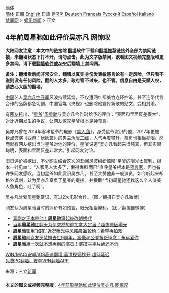 <!-- 面包屑导航 --> <div class="breadcrumb"><!-- GTranslate: https://gtranslate.io/ -->  <div class="switcher notranslate">  <div class="selected">  <a href="#" onclick="return false;"> 简体</a>  </div>  <div class="option">  <a href="https://www.bannedbook.org" onclick="doGTranslate('zh-CN|zh-CN');jQuery('div.switcher div.selected a').html(jQuery(this).html());return false;" title="简体中文" class="nturl selected"> 简体</a>  <a href="https://www.bannedbook.org/zh-tw/" onclick="doGTranslate('zh-CN|zh-TW');jQuery('div.switcher div.selected a').html(jQuery(this).html());return false;" title="繁體中文" class="nturl"> 正體</a>  <a href="https://www.bannedbook.org/en/" onclick="doGTranslate('zh-CN|en');jQuery('div.switcher div.selected a').html(jQuery(this).html());return false;" title="English" class="nturl"> English</a>  <a href="https://www.bannedbook.org/ja/" onclick="doGTranslate('zh-CN|ja');jQuery('div.switcher div.selected a').html(jQuery(this).html());return false;" title="日本語" class="nturl"> 日語</a>  <a href="https://www.bannedbook.org/ko/" onclick="doGTranslate('zh-CN|ko');jQuery('div.switcher div.selected a').html(jQuery(this).html());return false;" title="한국어" class="nturl"> 한국어</a>  <a href="https://www.bannedbook.org/de/" onclick="doGTranslate('zh-CN|de');jQuery('div.switcher div.selected a').html(jQuery(this).html());return false;" title="Deutsch" class="nturl"> Deutsch</a>  <a href="https://www.bannedbook.org/fr/" onclick="doGTranslate('zh-CN|fr');jQuery('div.switcher div.selected a').html(jQuery(this).html());return false;" title="Français" class="nturl"> Français</a>  <a href="https://www.bannedbook.org/ru/" onclick="doGTranslate('zh-CN|ru');jQuery('div.switcher div.selected a').html(jQuery(this).html());return false;" title="Русский" class="nturl"> Русский</a>  <a href="https://www.bannedbook.org/es/" onclick="doGTranslate('zh-CN|es');jQuery('div.switcher div.selected a').html(jQuery(this).html());return false;" title="Español" class="nturl"> Español</a>  <a href="https://www.bannedbook.org/it/" onclick="doGTranslate('zh-CN|it');jQuery('div.switcher div.selected a').html(jQuery(this).html());return false;" title="Italiano" class="nturl"> Italiano</a>  </div>  </div>      <div class='breadcrumb-sub'><!-- Breadcrumb NavXT 6.3.0 --> <a href="https://www.bannedbook.org/" class="home">禁闻网</a> &gt; <a href="https://www.bannedbook.org/bnews/yule/" class="category">娱乐新闻</a> &gt; 正文</div></div><h2>4年前周星驰如此评价吴亦凡 网惊叹</h2> <p class="notice"><b>大陆网友注意：本文中的链接除 <a href="https://github.com/bannedbook/fanqiang" >翻墙</a>软件下载和<a href="https://github.com/killgcd/justmysocks/blob/master/README.md">翻墙推荐</a>链接外全部为禁网链接，未翻墙状态下打不开，请勿点击。此为文字版禁闻，欲看图文视频完整版和更多禁闻，请下载<a href="https://github.com/bannedbook/fanqiang">翻墙软件或APP</a>后翻墙上禁闻网。</p><p>备注：翻墙看新闻非常安全，翻墙以真实身份发表敏感言论有一定风险，但只看不说则没有任何风险，翻的人太多，政府管不过来，也不管。信息自由是天赋人权，请放心大胆的翻墙。</b></p>  <div class="entry"> <p><span class='wp_keywordlink_affiliate'><a href="https://www.bannedbook.org/" title="中国" target="_blank">中国</a></span>艺人<a href="https://www.bannedbook.org/bnews/tag/%e5%90%b4%e4%ba%a6%e5%87%a1/" class="st_tag internal_tag" rel="tag" title="标签 吴亦凡 下的日志">吴亦凡</a><a href="https://www.bannedbook.org/bnews/tag/%E6%80%A7%E4%B8%91%E9%97%BB/" class="st_tag internal_tag" rel="tag" title="标签 性丑闻 下的日志">性丑闻</a>风波持续延烧，不仅遭网红都美竹连环控诉，甚至连带代言合作的品牌都急切割，中国官媒《央视》也删除他宣传新歌的贴文，变相封杀。</p> <p>有<a href="https://www.bannedbook.org/bnews/tag/%e7%bd%91%e5%8f%8b/" class="st_tag internal_tag" rel="tag" title="标签 网友 下的日志">网友</a>挖出，“<a href="https://www.bannedbook.org/bnews/tag/%E6%98%9F%E7%88%B7/" class="st_tag internal_tag" rel="tag" title="标签 星爷 下的日志">星爷</a>”<a href="https://www.bannedbook.org/bnews/tag/%e5%91%a8%e6%98%9f%e9%a9%b0/" class="st_tag internal_tag" rel="tag" title="标签 周星驰 下的日志">周星驰</a>与吴亦凡合作时给予的评价：“表面和里面反差很大”，对比近期发生的争议，让<a href="https://www.bannedbook.org/bnews/tag/%E7%BD%91%E5%8F%8B%E6%83%8A%E5%8F%B9/" class="st_tag internal_tag" rel="tag" title="标签 网友惊叹 下的日志">网友惊叹</a>星爷根本是神<span class='wp_keywordlink'><a href="https://www.bannedbook.org/forum5/" title="预言玄学禁书下载" rel="nofollow">预言</a></span>。</p>  <p>吴亦凡曾在2014年客串星爷的电影《<a href="https://www.bannedbook.org/bnews/tag/%e7%be%8e%e4%ba%ba%e9%b1%bc/" class="st_tag internal_tag" rel="tag" title="标签 美人鱼 下的日志">美人鱼</a>》，身受星爷赏识的他，2017年更被钦点饰演《西游：伏妖篇》的男主角<a href="https://www.bannedbook.org/bnews/tag/%e5%94%90%e4%b8%89%e8%97%8f/" class="st_tag internal_tag" rel="tag" title="标签 唐三藏 下的日志">唐三藏</a>，人气再度攀升，票房也相当亮眼。然而就有网友挖出当时星爷对他的评价，星爷说道“吴亦凡看起来很纯真，但其实很聪明，表面和里面反差非常大。”引起网友讨论。</p> <p>旧日评价被挖出，不少网友结合这次的丑闻风波纷纷惊叹“星爷的眼光太犀利，根本一针见血”、“人家见人太多了，懒得爆料而已”直呼星爷根本是<a href="https://www.bannedbook.org/bnews/tag/%e9%a2%84%e8%a8%80%e5%ae%b6/" class="st_tag internal_tag" rel="tag" title="标签 预言家 下的日志">预言家</a>，但也有许多网友感叹，当初星爷如此赏识吴亦凡，甚至大赞他非一般演员，如今听起来却格外讽刺，认为吴亦凡辜负了星爷的提拔，并狠酸“当初周星驰还找这么个人演美人鱼角色，吐了啊”。</p>  <p>吴亦凡曾受周星驰赏识，有过2次电影合作。（图／翻摄自吴亦凡微博）</p> <p>网友认为周星驰当时的评价有如预言，眼光相当犀利。（图／翻摄自微博）</p>  <ul class='op-related-articles' title='相关阅读'> <li><a href='https://www.bannedbook.org/bnews/yule/20210716/1588525.html' target='_blank'>喜剧之王本是他！<b>周星驰</b>窜起被改朝换代</a></li> <li><a href='https://www.bannedbook.org/bnews/yule/20210707/1582002.html' target='_blank'>当年<b>周星驰</b>红翻天为何突然想逃加拿大定居？超惨原因曝光</a></li> <li><a href='https://www.bannedbook.org/bnews/yule/20210703/1579436.html' target='_blank'><b>周星驰</b>御用“如花”近况曝光中风瘫痪坐轮椅：希望再拍戏</a></li> <li><a href='https://www.bannedbook.org/bnews/yule/20210630/1577164.html' target='_blank'><b>周星驰</b>前女友罗慧娟去世9周年，富豪老公登报纸悼念：永远爱你</a></li> <li><a href='https://www.bannedbook.org/bnews/yule/20210629/1576470.html' target='_blank'><b>周星驰</b>用一次就不想再用的演员！演技平平片酬还不低</a></li> </ul> <p class="texttj"> <a href="https://github.com/bannedbook/fanqiang/wiki/V2ray%E6%9C%BA%E5%9C%BA" target="_blank">WIN/MAC/安卓/iOS高速翻墙:高清视频秒开,超低延迟</a><br/> <a href="https://github.com/bannedbook/fanqiang/wiki/%E7%A6%81%E9%97%BB%E7%BD%91%E5%AE%89%E5%8D%93%E7%BF%BB%E5%A2%99%E6%96%B0%E9%97%BBAPP" target="_blank">免费PC翻墙、安卓VPN翻墙APP</a></p><p> 来源：三立<span class='wp_keywordlink_affiliate'><a href="https://www.bannedbook.org/" title="新闻">新闻</a></span> </p> <a name='sharetosocial'></a>  <div style="margin-bottom:5px;padding-bottom:5px;clear:both"> <div id="archive-pix-1" class="banner-ads"> <!-- AuctionX Display platform tag START --> <div id="26318x728x90x621x_ADSLOT2" clicktrack="%%CLICK_URL_ESC%%"></div> <!-- AuctionX Display platform tag END --> </div> <div id="archive-pix-2" class="banner-ads"> <!-- AuctionX Display platform tag START --> <div id="26315x300x250x621x_ADSLOT2" clicktrack="%%CLICK_URL_ESC%%"></div> <!-- AuctionX Display platform tag END --> </div> </div>  <div id="archive-pix-1" class="banner-ads"> <!-- AuctionX Display platform tag START --> <div id="26318x728x90x621x_ADSLOT3" clicktrack="%%CLICK_URL_ESC%%"></div> <!-- AuctionX Display platform tag END --> </div> <div><b>本文的图文或视频完整版</b>：<a href='https://www.bannedbook.org/bnews/yule/20210720/1590393.html'>4年前周星驰如此评价吴亦凡 网惊叹</a></div>  </div><!--END ENTRY--> 